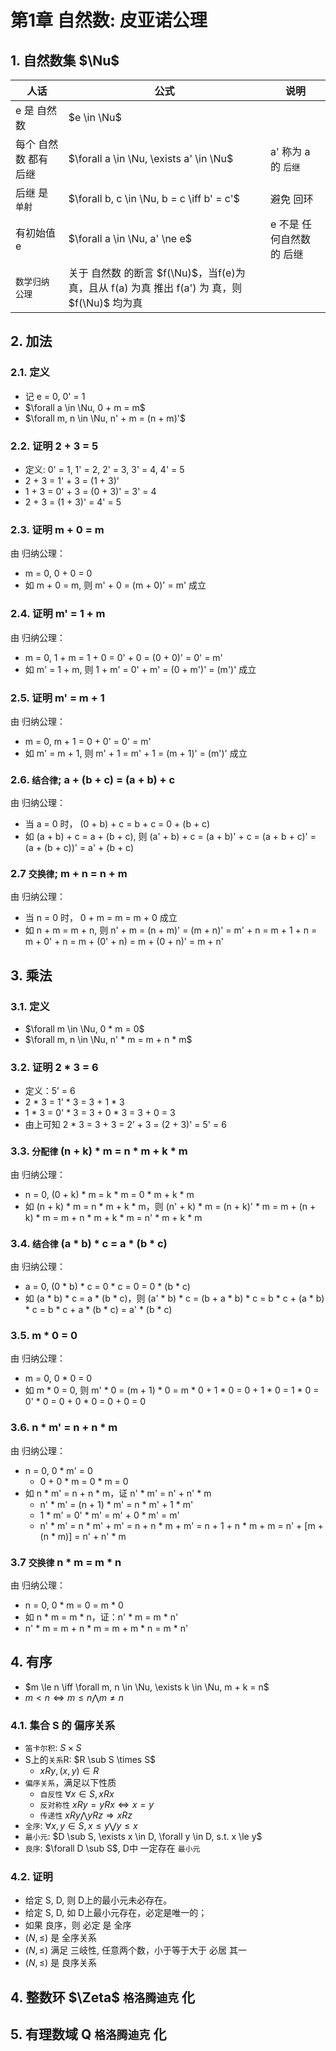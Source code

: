 # 第1章 自然数: 皮亚诺公理

## 1. 自然数集 $\Nu$

|人话|公式|说明|
|--|--|--|
|e 是 自然数|$e \in \Nu$||
|每个 自然数 都有 后继|$\forall a \in \Nu, \exists a' \in \Nu$|a' 称为 a 的 `后继`|
|后继 是 `单射`|$\forall b, c \in \Nu, b = c \iff b' = c'$|避免 回环
|有初始值 e|$\forall a \in \Nu, a' \ne e$|e 不是 任何自然数 的 后继|
|`数学归纳 公理`|关于 自然数 的断言 $f(\Nu)$，当f(e)为真，且从 f(a) 为真 推出 f(a') 为 真，则  $f(\Nu)$ 均为真|

## 2. 加法

### 2.1. 定义

+ 记 e = 0, 0' = 1
+ $\forall a \in \Nu, 0 + m = m$ 
+ $\forall m, n \in \Nu, n' + m = (n + m)'$ 

### 2.2. 证明 2 + 3 = 5

+ 定义: 0' = 1, 1' = 2, 2' = 3, 3' = 4, 4' = 5
+ 2 + 3 = 1' + 3 = (1 + 3)'
+ 1 + 3 = 0' + 3 = (0 + 3)' = 3' = 4
+ 2 + 3 = (1 + 3)' = 4' = 5

### 2.3. 证明 m + 0 = m

由 归纳公理：

+ m = 0, 0 + 0 = 0
+ 如 m + 0 = m, 则 m' + 0 = (m + 0)' = m' 成立

### 2.4. 证明 m' = 1 + m

由 归纳公理：

+ m = 0, 1 + m = 1 + 0 = 0' + 0 = (0 + 0)' = 0' = m'
+ 如 m' = 1 + m, 则 1 + m' = 0' + m' = (0 + m')' = (m')' 成立

### 2.5. 证明 m' = m + 1

由 归纳公理：

+ m = 0, m + 1 = 0 + 0' = 0' = m'
+ 如 m' = m + 1, 则 m' + 1 = m' + 1 = (m + 1)' = (m')' 成立

### 2.6. `结合律`; a + (b + c) = (a + b) + c

由 归纳公理：

+ 当 a = 0 时， (0 + b) + c = b + c = 0 + (b + c)
+ 如 (a + b) + c = a + (b + c), 则 (a' + b) + c = (a + b)' + c = (a + b + c)' = (a + (b + c))' = a' + (b + c)

### 2.7 `交换律`; m + n = n + m

由 归纳公理：

+ 当 n = 0 时， 0 + m = m = m + 0 成立
+ 如 n + m = m + n, 则 n' + m = (n + m)' = (m + n)' = m' + n = m + 1 + n = m + 0' + n = m + (0' + n) = m + (0 + n)' = m + n'

## 3. 乘法

### 3.1. 定义

+ $\forall m \in \Nu, 0 * m = 0$ 
+ $\forall m, n \in \Nu, n' * m = m + n * m$

### 3.2. 证明 2 * 3 = 6

+ 定义：5’ = 6
+ 2 * 3 = 1' * 3 = 3 + 1 * 3
+ 1 * 3 = 0' * 3 = 3 + 0 * 3 = 3 + 0 = 3
+ 由上可知 2 * 3 = 3 + 3 = 2’ + 3 = (2 + 3)' = 5' = 6

### 3.3. `分配律` (n + k) * m = n * m + k * m

由 归纳公理：

+ n = 0, (0 + k) * m = k * m = 0 * m + k * m
+ 如 (n + k) * m = n * m + k * m，则 (n' + k) * m = (n + k)' * m = m + (n + k) * m = m + n * m + k * m = n' * m + k * m
  
### 3.4. `结合律` (a * b) * c = a * (b * c)

由 归纳公理：

+ a = 0, (0 * b) * c = 0 * c = 0 = 0 * (b * c)
+ 如 (a * b) * c = a * (b * c)，则 (a' * b) * c = (b + a * b) * c = b * c + (a * b) * c = b * c + a * (b * c) = a' * (b * c)

### 3.5. m * 0 = 0

由 归纳公理：

+ m = 0, 0 * 0 = 0
+ 如 m * 0 = 0, 则 m' * 0 = (m + 1) * 0 = m * 0 + 1 * 0 = 0 + 1 * 0 = 1 * 0 = 0' * 0 = 0 + 0 * 0 = 0 + 0 = 0

### 3.6. n * m' = n + n * m

由 归纳公理：

+ n = 0, 0 * m' = 0
  - 0 + 0 * m = 0 * m = 0 
+ 如 n * m' = n + n * m，证 n' * m' = n' + n' * m
  - n' * m' = (n + 1) * m' = n * m' + 1 * m'
  - 1 * m' = 0' * m' = m' + 0 * m' = m'
  - n' * m' = n * m' + m' =  n + n * m + m' = n + 1 + n * m + m = n' + [m + (n * m)] = n' + n' * m

### 3.7 `交换律` n * m = m * n

由 归纳公理：

+ n = 0, 0 * m = 0 = m * 0
+ 如 n * m = m * n，证：n' * m = m * n'
+ n' * m = m + n * m = m + m * n = m * n'

## 4. 有序

+ $m \le n \iff \forall m, n \in \Nu, \exists k \in \Nu, m + k = n$
+ $m \lt n \iff m \le n  \bigwedge m \ne n$

### 4.1. 集合 S 的 偏序关系

+ `笛卡尔积`: $S \times S$
+ S上的`关系`R: $R \sub S \times S$
  + $xRy, (x, y) \in R$
+ `偏序关系`，满足以下性质
  + `自反性` $\forall x \in S, xRx$
  + `反对称性` $xRy = yRx \iff x = y$
  + `传递性` $xRy \bigwedge yRz \Rightarrow xRz$
+ `全序`: $\forall x, y \in S, x \le y \bigvee y \le x$
+ `最小元`: $D \sub S, \exists x \in D, \forall y \in D, s.t. x \le y$
+ `良序`: $\forall D \sub S$, D中 一定存在 `最小元`

### 4.2. 证明

+ 给定 S, D, 则 D上的最小元未必存在。
+ 给定 S, D, 如 D上最小元存在，必定是唯一的；
+ 如果 良序，则 必定 是 全序
+ $(N, \le)$ 是 全序关系
+ $(N, \le)$ 满足 三岐性, 任意两个数，小于等于大于 必居 其一
+ $(N, \le)$ 是 良序关系

## 4. 整数环 $\Zeta$ `格洛腾迪克` 化

## 5. 有理数域 Q `格洛腾迪克` 化

